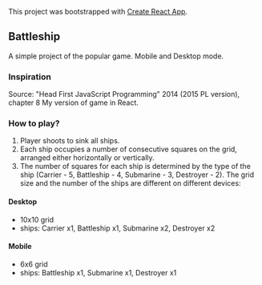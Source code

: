 This project was bootstrapped with [Create React App](https://github.com/facebook/create-react-app).

## Battleship
A simple project of the popular game. Mobile and Desktop mode.

### Inspiration
Source: "Head First JavaScript Programming" 2014 (2015 PL version), chapter 8
My version of game in React.

### How to play?
1) Player shoots to sink all ships.
2) Each ship occupies a number of consecutive squares on the grid, arranged either horizontally or vertically. 
3) The number of squares for each ship is determined by the type of the ship (Carrier - 5, Battleship - 4, Submarine - 3, Destroyer - 2).  The grid size and the number of the ships are different on different devices: 

#### Desktop
* 10x10 grid
* ships: Carrier x1, Battleship x1, Submarine x2, Destroyer x2

#### Mobile 
* 6x6 grid
* ships: Battleship x1, Submarine x1, Destroyer x1
